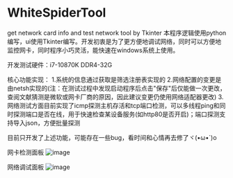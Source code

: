 # WhiteSpiderTool
 get network card info and test network tool by Tkinter
 本程序逻辑使用python编写，ui使用Tkinter编写。开发初衷是为了更方便地调试网络，同时可以方便地监控网卡，同时程序小巧灵活，能快速在windows系统上使用。

 开发测试硬件：i7-10870K  DDR4-32G

 核心功能实现：
  1.系统的信息通过获取是筛选注册表实现的
  2.网络配置的变更是由netsh实现的(注：在测试过程中发现启动程序后点击"保存"后仅能做一次更改，查阅文献猜测是微软或网卡厂商的原因，因此建议变更仍使用网络适配器更改)
  3.网络测试方面目前实现了icmp探测主机存活和tcp端口检测，可以多线程ping和同时探测端口是否在线，用于快速检查某设备服务(如http80是否开启)；端口探测支持导入json，方便批量探测

目前只开发了上述功能，可能存在一些bug，看时间和心情再去修了ヾ(•ω•`)o

网卡检测面板
![image](https://github.com/LOCKDOWN083199/WhiteSpiderTool/assets/133126018/02293449-35b8-4acc-8c92-76b9466ca4b1)

网络调试面板
![image](https://github.com/LOCKDOWN083199/WhiteSpiderTool/assets/133126018/5cc5581c-efee-487e-b2c9-ba44c74a0915)


